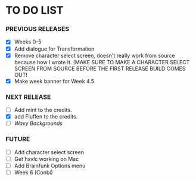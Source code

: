 # TO DO LIST

### PREVIOUS RELEASES

- [x] Weeks 0-5
- [x] Add dialogue for Transformation
- [x] Remove character select screen, doesn't really work from source because how I wrote it. (MAKE SURE TO MAKE A CHARACTER SELECT SCREEN FROM SOURCE BEFORE THE FIRST RELEASE BUILD COMES OUT!
- [x] Make week banner for Week 4.5

### NEXT RELEASE
- [ ] Add mint to the credits.
- [x] add Fluffen to the credits.
- [ ] *Wavy Backgrounds*

### FUTURE

- [ ] Add character select screen
- [ ] Get hxvlc working on Mac
- [ ] Add Brainfunk Options menu
- [ ] Week 6 (Conbi)
